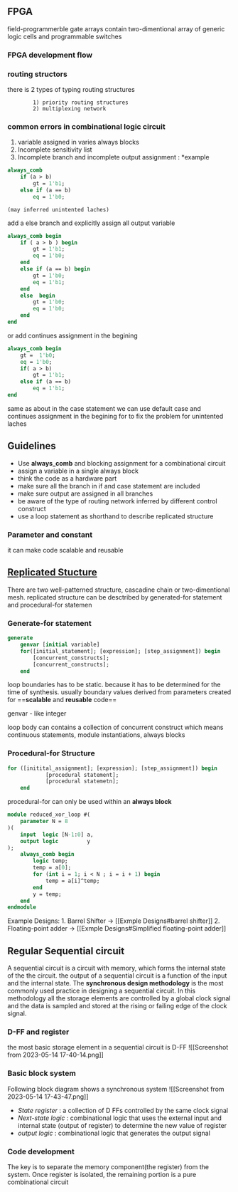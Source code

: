 ## FPGA

field-programmerble gate arrays contain two-dimentional array of generic logic cells and programmable switches

### FPGA development flow

### routing structors
there is 2 types of typing routing structures

			1) priority routing structures
			2) multiplexing network

### common errors in combinational logic circuit
1) variable assigned in varies always blocks
2) Incomplete sensitivity list
3) Incomplete branch and incomplete output assignment
			:  *example
```systemverilog
always_comb 
	if (a > b)
		gt = 1'b1;
	else if (a == b)
		eq = 1'b0;
```
	(may inferred unintented laches)

add a else branch and explicitly assign all output variable
``` systemverilog
always_comb begin
	if ( a > b ) begin
		gt = 1'b1;
		eq = 1'b0;
	end 
	else if (a == b) begin
		gt = 1'b0;
		eq = 1'b1;
	end
	else  begin
		gt = 1'b0;
		eq = 1'b0;
	end
end
```
or add continues assignment in the begining 
```systemverilog
always_comb begin
	gt =  1'b0;
	eq = 1'b0;
	if( a > b)
		gt = 1'b1;
	else if (a == b)
		eq = 1'b1;
end
```

same as about in the case statement we can use default case and continues assignment in the begining for to fix the problem for unintented laches

## Guidelines
- Use **always_comb** and blocking assignment for a combinational circuit
- assign a variable in a single always block
- think the code as a hardware part
- make sure all the branch in if and case statement are included
- make sure output are assigned in all branches
- be aware of the type of routing network inferred by different control construct
- use a loop statement as shorthand to describe replicated structure 


### Parameter and constant

it can make code scalable and reusable

## <u>Replicated Stucture</u>

There are two well-patterned structure, cascadine chain or two-dimentional mesh. replicated structure can be desctribed by generated-for statement and procedural-for statemen

### Generate-for statement


```systemverilog
generate
	genvar [initial variable]
	for([initial_statement]; [expression]; [step_assignment]) begin
		[concurrent_constructs];
		[concurrent_constructs];
	end
```

loop boundaries has to be static. because it has to be determined for the time of synthesis. usually boundary values derived from parameters created for ==**scalable** and **reusable** code== 

genvar - like integer

loop body can contains a collection of concurrent construct which means continuous statements, module instantiations, always blocks

### Procedural-for Structure
```systemverilog
for ([initital_assignment]; [expression]; [step_assignment]) begin
			[procedural statement];
			[procedural statemetn];
	end
```


procedural-for can only be used within an **always block** 

```systemverilog
module reduced_xor_loop #(
	parameter N = 8
)(
	input  logic [N-1:0] a,
	output logic         y
);
	always_comb begin
		logic temp;
		temp = a[0];
		for (int i = 1; i < N ; i = i + 1) begin
			temp = a[i]^temp;
		end
		y = temp;
	end
endmodule
```

Example Designs:
	1. Barrel Shifter                -> [[Exmple Designs#barrel shifter]]
	2. Floating-point adder   -> [[Exmple Designs#Simplified floating-point adder]]

## Regular Sequential circuit

A sequential circuit is a circuit with memory, which forms the internal state of the the circuit. the output of a sequential circuit is a function of the input and the internal state. The __synchronous design methodology__ is the most commonly used practice in designing a sequential circuit. In this methodology all the storage elements are controlled by a global clock signal and the data is sampled and stored at the rising or failing edge of the clock signal. 

### D-FF and register
the most basic storage element in a sequential circuit is D-FF 
![[Screenshot from 2023-05-14 17-40-14.png]] 

### Basic block system

Following block diagram shows a synchronous system
![[Screenshot from 2023-05-14 17-43-47.png]]
- _State register_ : a collection of D FFs controlled by the same clock signal
- _Next-state logic_ : combinational logic that uses the external input and internal state (output of register) to determine the new value of register
- _output logic_ : combinational logic that generates the output signal

### Code development
The key is to separate the memory component(the register) from the system. Once register is isolated, the remaining portion is a pure combinational circuit 